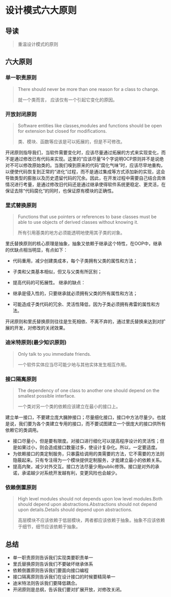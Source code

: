 # 设计模式六大原则


## 导读
> 重温设计模式的原则
>

## 六大原则
### 单一职责原则
> There should never be more than one reason for a class to change.
>
> 就一个类而言， 应该仅有一个引起它变化的原因。

### 开放封闭原则
> Software entities like classes,modules and functions should be open for extension but closed for modifications.
>
> 类、模块、函数等应该是可以拓展的，但是不可修改。

开闭原则指导我们，当软件需要变化时，应该尽量通过拓展的方式来实现变化，而不是通过修改已有代码来实现。这里的“应该尽量”4个字说明OCP原则并不是说绝对不可以修改原始类的。当我们嗅到原来的代码“腐化气味”时，应该尽早地重构，以便使代码恢复到正常的“进化”过程，而不是通过集成等方式添加新的实现，这会导致类型的膨胀以及历史遗留代码的冗余。因此，在开发过程中需要自己结合具体情况进行考量，是通过修改旧代码还是通过继承使得软件系统更稳定、更灵活，在保证去除“代码腐化”的同时，也保证原有模块的正确性。

### 里式替换原则
> Functions that use pointers or references to base classes must be able to use objects of derived classes without knowing it.
>
> 所有引用基类的地方必须能透明地使用其子类的对象。

里氏替换原则的核心原理是抽象，抽象又依赖于继承这个特性，在OOP中，继承的优缺点相当明显，有点如下：

- 代码重用，减少创建类成本，每个子类拥有父类的属性和方法；
- 子类和父类基本相似，但又与父类有所区别；
- 提高代码的可拓展性。
继承的缺点：

- 继承是侵入性的，只要继承就必须拥有父类的所有属性和方法；
- 可能造成子类代码的冗余、灵活性降低，因为子类必须拥有弗雷的属性和方法。

开闭原则和里氏替换原则往往是生死相依、不离不弃的，通过里氏替换来达到对扩展的开发，对修改的关闭效果。


### 迪米特原则(最少知识原则)
> Only talk to you immediate friends.
>
> 一个软件实体应当尽可能少地与其他实体发生相互作用。

### 接口隔离原则
> The dependency of one class to another one should depend on the smallest possible interface.
>
> 一个类对另一个类的依赖应该建立在最小的接口上。

建立单一接口，不要建立庞大臃肿接口；尽量细化接口，接口中方法尽量少。也就是说，我们要为各个类建立专用的接口，而不要试图建立一个很庞大的接口供所有依赖它的类调用。

- 接口尽量小，但是要有限度。对接口进行细化可以提高程序设计的灵活性；但是如果过小，则会造成接口数量过多，使设计复杂化。所以，一定要适度。
- 为依赖接口的类定制服务，只暴露给调用的类需要的方法，它不需要的方法则隐蔽起来。只有专注得为一个模块提供定制服务，才能建立最小的依赖关系。
- 提高内聚，减少对外交互。接口方法尽量少用public修饰。接口是对外的承诺，承诺越少对系统开发越有利，变更风险也会越少。



### 依赖倒置原则
> High level modules should not depends upon low level modules.Both should depend upon abstractions.Abstractions should not depend upon details.Details should depend upon abstractions.
>
> 高层模块不应该依赖于低层模块，两者都应该依赖于抽象。抽象不应该依赖于细节，细节应该依赖于抽象。


## 总结
- 单一职责原则告诉我们实现类要职责单一
- 里氏替换原则告诉我们不要破坏继承体系
- 依赖倒置原则告诉我们要面向接口编程
- 接口隔离原则告诉我们在设计接口的时候要精简单一
- 迪米特法则告诉我们要降低耦合。
- 开闭原则是总纲，告诉我们要对扩展开放，对修改关闭。

